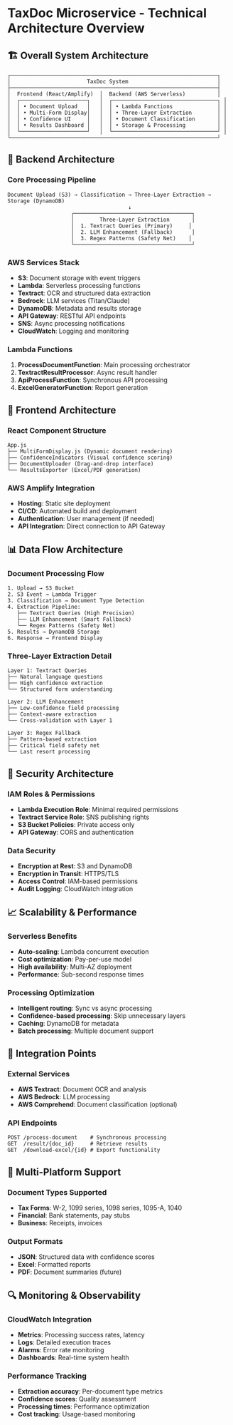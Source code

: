 # TaxDoc Microservice - Technical Architecture Overview

## 🏗️ Overall System Architecture

```
┌─────────────────────────────────────────────────────────────────┐
│                        TaxDoc System                            │
├─────────────────────────────────────────────────────────────────┤
│  Frontend (React/Amplify)  │  Backend (AWS Serverless)          │
│  ┌─────────────────────┐   │  ┌─────────────────────────────────┐ │
│  │ • Document Upload   │   │  │ • Lambda Functions              │ │
│  │ • Multi-Form Display│   │  │ • Three-Layer Extraction        │ │
│  │ • Confidence UI     │   │  │ • Document Classification       │ │
│  │ • Results Dashboard │   │  │ • Storage & Processing          │ │
│  └─────────────────────┘   │  └─────────────────────────────────┘ │
└─────────────────────────────────────────────────────────────────┘
```

## 🔧 Backend Architecture

### **Core Processing Pipeline**
```
Document Upload (S3) → Classification → Three-Layer Extraction → Storage (DynamoDB)
                                      ↓
                    ┌─────────────────────────────────────┐
                    │        Three-Layer Extraction       │
                    │  1. Textract Queries (Primary)     │
                    │  2. LLM Enhancement (Fallback)      │
                    │  3. Regex Patterns (Safety Net)    │
                    └─────────────────────────────────────┘
```

### **AWS Services Stack**
- **S3**: Document storage with event triggers
- **Lambda**: Serverless processing functions
- **Textract**: OCR and structured data extraction
- **Bedrock**: LLM services (Titan/Claude)
- **DynamoDB**: Metadata and results storage
- **API Gateway**: RESTful API endpoints
- **SNS**: Async processing notifications
- **CloudWatch**: Logging and monitoring

### **Lambda Functions**
1. **ProcessDocumentFunction**: Main processing orchestrator
2. **TextractResultProcessor**: Async result handler
3. **ApiProcessFunction**: Synchronous API processing
4. **ExcelGeneratorFunction**: Report generation

## 🎨 Frontend Architecture

### **React Component Structure**
```
App.js
├── MultiFormDisplay.js (Dynamic document rendering)
├── ConfidenceIndicators (Visual confidence scoring)
├── DocumentUploader (Drag-and-drop interface)
└── ResultsExporter (Excel/PDF generation)
```

### **AWS Amplify Integration**
- **Hosting**: Static site deployment
- **CI/CD**: Automated build and deployment
- **Authentication**: User management (if needed)
- **API Integration**: Direct connection to API Gateway

## 📊 Data Flow Architecture

### **Document Processing Flow**
```
1. Upload → S3 Bucket
2. S3 Event → Lambda Trigger
3. Classification → Document Type Detection
4. Extraction Pipeline:
   ├── Textract Queries (High Precision)
   ├── LLM Enhancement (Smart Fallback)
   └── Regex Patterns (Safety Net)
5. Results → DynamoDB Storage
6. Response → Frontend Display
```

### **Three-Layer Extraction Detail**
```
Layer 1: Textract Queries
├── Natural language questions
├── High confidence extraction
└── Structured form understanding

Layer 2: LLM Enhancement
├── Low-confidence field processing
├── Context-aware extraction
└── Cross-validation with Layer 1

Layer 3: Regex Fallback
├── Pattern-based extraction
├── Critical field safety net
└── Last resort processing
```

## 🔐 Security Architecture

### **IAM Roles & Permissions**
- **Lambda Execution Role**: Minimal required permissions
- **Textract Service Role**: SNS publishing rights
- **S3 Bucket Policies**: Private access only
- **API Gateway**: CORS and authentication

### **Data Security**
- **Encryption at Rest**: S3 and DynamoDB
- **Encryption in Transit**: HTTPS/TLS
- **Access Control**: IAM-based permissions
- **Audit Logging**: CloudWatch integration

## 📈 Scalability & Performance

### **Serverless Benefits**
- **Auto-scaling**: Lambda concurrent execution
- **Cost optimization**: Pay-per-use model
- **High availability**: Multi-AZ deployment
- **Performance**: Sub-second response times

### **Processing Optimization**
- **Intelligent routing**: Sync vs async processing
- **Confidence-based processing**: Skip unnecessary layers
- **Caching**: DynamoDB for metadata
- **Batch processing**: Multiple document support

## 🔄 Integration Points

### **External Services**
- **AWS Textract**: Document OCR and analysis
- **AWS Bedrock**: LLM processing
- **AWS Comprehend**: Document classification (optional)

### **API Endpoints**
```
POST /process-document    # Synchronous processing
GET  /result/{doc_id}     # Retrieve results
GET  /download-excel/{id} # Export functionality
```

## 📱 Multi-Platform Support

### **Document Types Supported**
- **Tax Forms**: W-2, 1099 series, 1098 series, 1095-A, 1040
- **Financial**: Bank statements, pay stubs
- **Business**: Receipts, invoices

### **Output Formats**
- **JSON**: Structured data with confidence scores
- **Excel**: Formatted reports
- **PDF**: Document summaries (future)

## 🔍 Monitoring & Observability

### **CloudWatch Integration**
- **Metrics**: Processing success rates, latency
- **Logs**: Detailed execution traces
- **Alarms**: Error rate monitoring
- **Dashboards**: Real-time system health

### **Performance Tracking**
- **Extraction accuracy**: Per-document type metrics
- **Confidence scores**: Quality assessment
- **Processing times**: Performance optimization
- **Cost tracking**: Usage-based monitoring